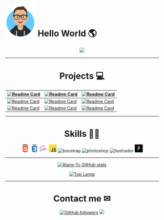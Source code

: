 # <img alt="Logo" width="100px" src="https://github.com/Alane-Tc/Alane-Tc/blob/main/src/img/avataaars.png?raw=true" />  Hello World :earth_americas: 

<div align="center">
<img src="https://media.giphy.com/media/TIejJSkHLZh4s/giphy.gif">
</div>

------------

<h1 align="center">Projects 💻</h1>

<div align="center">

| [![Readme Card](https://github-readme-stats.vercel.app/api/pin/?username=Alane-Tc&repo=FormatoApa)](https://github.com/Alane-Tc/FormatoApa) |  [![Readme Card](https://github-readme-stats.vercel.app/api/pin/?username=Alane-Tc&repo=FormatoApaDesktop)](https://github.com/Alane-Tc/FormatoApaDesktop) |  [![Readme Card](https://github-readme-stats.vercel.app/api/pin/?username=Alane-Tc&repo=QueGeneracionEres)](https://github.com/Alane-Tc/QueGeneracionEres) |
| ------------ | ------------ | ------------ |
| [![Readme Card](https://github-readme-stats.vercel.app/api/pin/?username=Alane-Tc&repo=Animals-App)](https://github.com/Alane-Tc/Animals-App)  |  [![Readme Card](https://github-readme-stats.vercel.app/api/pin/?username=Alane-Tc&repo=Color-Generator)](https://github.com/Alane-Tc/Color-Generator) | [![Readme Card](https://github-readme-stats.vercel.app/api/pin/?username=Alane-Tc&repo=Solar-System-Planets)](https://github.com/Alane-Tc/Solar-System-Planets)|
| [![Readme Card](https://github-readme-stats.vercel.app/api/pin/?username=Alane-Tc&repo=Contactos_App)](https://github.com/Alane-Tc/Contactos_App)  | [![Readme Card](https://github-readme-stats.vercel.app/api/pin/?username=Alane-Tc&repo=Breaking-Bad-App)](https://github.com/Alane-Tc/Breaking-Bad-App) |[![Readme Card](https://github-readme-stats.vercel.app/api/pin/?username=Alane-Tc&repo=cuantos_dias_faltan)](https://github.com/Alane-Tc/cuantos_dias_faltan) |

 </div>


------------
 <h1 align="center">Skills 👨‍💻 </h1>

<div align="center">

<img alt="HTML5" width="26px" src="https://raw.githubusercontent.com/github/explore/05d0f0dfceafd861bdf2b53559399dae7b2e2d8b/topics/html/html.png" /> <img alt="CSS3" width="26px" src="https://raw.githubusercontent.com/github/explore/05d0f0dfceafd861bdf2b53559399dae7b2e2d8b/topics/css/css.png" /> <img alt="Sass" width="26px" src="https://raw.githubusercontent.com/github/explore/05d0f0dfceafd861bdf2b53559399dae7b2e2d8b/topics/sass/sass.png" /> <img alt="JavaScript" width="26px" src="https://raw.githubusercontent.com/github/explore/80688e429a7d4ef2fca1e82350fe8e3517d3494d/topics/javascript/javascript.png" /> <img alt="boostrap" width="26px" src="https://upload.wikimedia.org/wikipedia/commons/thumb/b/b2/Bootstrap_logo.svg/1024px-Bootstrap_logo.svg.png" /> <img alt="photoshop" width="26px" src="https://upload.wikimedia.org/wikipedia/commons/thumb/e/ec/Adobe_Photoshop_CS4_icon.svg/781px-Adobe_Photoshop_CS4_icon.svg.png" /> <img alt="ilustrador" width="26px" src="https://upload.wikimedia.org/wikipedia/commons/thumb/6/66/Illustrator_CC_icon.png/492px-Illustrator_CC_icon.png" /> <img alt="figma" width="26px" src="https://raw.githubusercontent.com/github/explore/05d0f0dfceafd861bdf2b53559399dae7b2e2d8b/topics/figma/figma.png" />

</div>

<hr>

<div align="center">

[![Alane-Tc GitHub stats](https://github-readme-stats.vercel.app/api?username=Alane-Tc)](https://github.com/Alane-Tc) 


[![Top Langs](https://github-readme-stats.vercel.app/api/top-langs/?username=Alane-Tc&langs_count=8)](https://github.com/Alane-Tc) </div>

---
<h1 align="center">Contact me ✉ </h1>

<div align="center">

[![GitHub followers](https://img.shields.io/github/followers/Alane-Tc?color=%23ef476f&label=Alane-Tc&logo=Github&style=for-the-badge)](https://github.com/Alane-Tc) [![](https://img.shields.io/badge/Alane--Tc-Gitlab-%23ef476f?style=for-the-badge)](https://gitlab.com/Alane_tc) </div>
